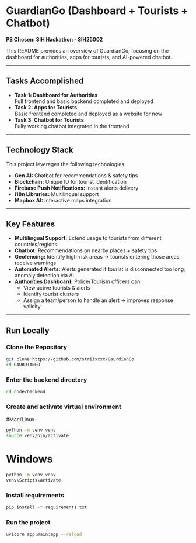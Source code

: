 # GuardianGo (Dashboard + Tourists + Chatbot)

**PS Chosen: SIH Hackathon - SIH25002**

This README provides an overview of GuardianGo, focusing on the dashboard for authorities, apps for tourists, and AI-powered chatbot.

---

## Tasks Accomplished
- **Task 1: Dashboard for Authorities**  
  Full frontend and basic backend completed and deployed  
- **Task 2: Apps for Tourists**  
  Basic frontend completed and deployed as a website for now  
- **Task 3: Chatbot for Tourists**  
  Fully working chatbot integrated in the frontend  

---

## Technology Stack
This project leverages the following technologies:

- **Gen AI:** Chatbot for recommendations & safety tips  
- **Blockchain:** Unique ID for tourist identification  
- **Firebase Push Notifications:** Instant alerts delivery  
- **i18n Libraries:** Multilingual support  
- **Mapbox AI:** Interactive maps integration  

---

## Key Features
- **Multilingual Support:** Extend usage to tourists from different countries/regions  
- **Chatbot:** Recommendations on nearby places + safety tips  
- **Geofencing:** Identify high-risk areas → tourists entering those areas receive warnings  
- **Automated Alerts:** Alerts generated if tourist is disconnected too long; anomaly detection via AI  
- **Authorities Dashboard:** Police/Tourism officers can:  
  - View active tourists & alerts  
  - Identify tourist clusters  
  - Assign a team/person to handle an alert → improves response validity  

---

## Run Locally

### Clone the Repository
```bash
git clone https://github.com/striixxxx/GaurdianGo
cd GAURDIANGO
```
### Enter the backend directory
```bash
cd code/backend
```
### Create and activate virtual environment

#Mac/Linux
```bash
python -m venv venv
source venv/bin/activate
```
# Windows
```bash
python -m venv venv
venv\Scripts\activate
```

### Install requirements
```bash
pip install -r requirements.txt
```
 
### Run the project
```bash
uvicorn app.main:app --reload
```


